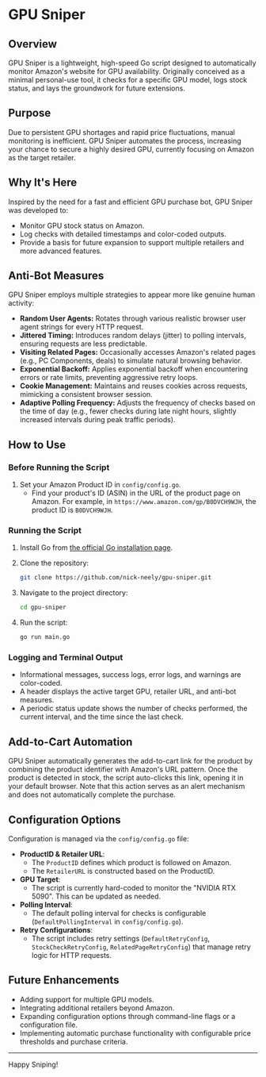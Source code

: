 # GPU Sniper

## Overview

GPU Sniper is a lightweight, high-speed Go script designed to automatically monitor Amazon's website for GPU availability. Originally conceived as a minimal personal-use tool, it checks for a specific GPU model, logs stock status, and lays the groundwork for future extensions.

## Purpose

Due to persistent GPU shortages and rapid price fluctuations, manual monitoring is inefficient. GPU Sniper automates the process, increasing your chance to secure a highly desired GPU, currently focusing on Amazon as the target retailer.

## Why It's Here

Inspired by the need for a fast and efficient GPU purchase bot, GPU Sniper was developed to:

- Monitor GPU stock status on Amazon.
- Log checks with detailed timestamps and color-coded outputs.
- Provide a basis for future expansion to support multiple retailers and more advanced features.

## Anti-Bot Measures

GPU Sniper employs multiple strategies to appear more like genuine human activity:

- **Random User Agents:** Rotates through various realistic browser user agent strings for every HTTP request.
- **Jittered Timing:** Introduces random delays (jitter) to polling intervals, ensuring requests are less predictable.
- **Visiting Related Pages:** Occasionally accesses Amazon's related pages (e.g., PC Components, deals) to simulate natural browsing behavior.
- **Exponential Backoff:** Applies exponential backoff when encountering errors or rate limits, preventing aggressive retry loops.
- **Cookie Management:** Maintains and reuses cookies across requests, mimicking a consistent browser session.
- **Adaptive Polling Frequency:** Adjusts the frequency of checks based on the time of day (e.g., fewer checks during late night hours, slightly increased intervals during peak traffic periods).

## How to Use

### Before Running the Script

1. Set your Amazon Product ID in `config/config.go`.
   - Find your product's ID (ASIN) in the URL of the product page on Amazon. For example, in `https://www.amazon.com/gp/B0DVCH9WJH`, the product ID is `B0DVCH9WJH`.

### Running the Script

1. Install Go from [the official Go installation page](https://go.dev/doc/install).
2. Clone the repository:

   ```bash
   git clone https://github.com/nick-neely/gpu-sniper.git
   ```

3. Navigate to the project directory:

   ```bash
   cd gpu-sniper
   ```

4. Run the script:

   ```bash
   go run main.go
   ```

### Logging and Terminal Output

- Informational messages, success logs, error logs, and warnings are color-coded.
- A header displays the active target GPU, retailer URL, and anti-bot measures.
- A periodic status update shows the number of checks performed, the current interval, and the time since the last check.

## Add-to-Cart Automation

GPU Sniper automatically generates the add-to-cart link for the product by combining the product identifier with Amazon's URL pattern. Once the product is detected in stock, the script auto-clicks this link, opening it in your default browser. Note that this action serves as an alert mechanism and does not automatically complete the purchase.

## Configuration Options

Configuration is managed via the `config/config.go` file:

- **ProductID & Retailer URL**:
  - The `ProductID` defines which product is followed on Amazon.
  - The `RetailerURL` is constructed based on the ProductID.
- **GPU Target**:
  - The script is currently hard-coded to monitor the "NVIDIA RTX 5090". This can be updated as needed.
- **Polling Interval**:
  - The default polling interval for checks is configurable (`DefaultPollingInterval` in `config/config.go`).
- **Retry Configurations**:
  - The script includes retry settings (`DefaultRetryConfig`, `StockCheckRetryConfig`, `RelatedPageRetryConfig`) that manage retry logic for HTTP requests.

## Future Enhancements

- Adding support for multiple GPU models.
- Integrating additional retailers beyond Amazon.
- Expanding configuration options through command-line flags or a configuration file.
- Implementing automatic purchase functionality with configurable price thresholds and purchase criteria.

---

Happy Sniping!
